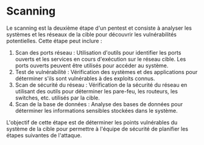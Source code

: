 # Scanning

Le scanning est la deuxième étape d'un pentest et consiste à analyser les systèmes et les réseaux de la cible pour découvrir les vulnérabilités potentielles. Cette étape peut inclure :

1. Scan des ports réseau : Utilisation d'outils pour identifier les ports ouverts et les services en cours d'exécution sur le réseau cible. Les ports ouverts peuvent être utilisés pour accéder au système.
2. Test de vulnérabilité : Vérification des systèmes et des applications pour déterminer s'ils sont vulnérables à des exploits connus.
3. Scan de sécurité du réseau : Vérification de la sécurité du réseau en utilisant des outils pour déterminer les pare-feu, les routeurs, les switches, etc. utilisés par la cible.
4. Scan de la base de données : Analyse des bases de données pour déterminer les informations sensibles stockées dans le système.

L'objectif de cette étape est de déterminer les points vulnérables du système de la cible pour permettre à l'équipe de sécurité de planifier les étapes suivantes de l'attaque.
